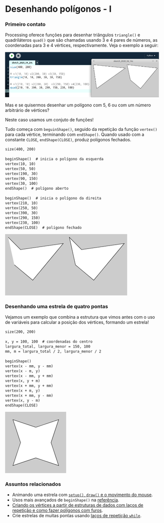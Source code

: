 # Desenhando polígonos - I

### Primeiro contato

Processing oferece funções para desenhar triângulos `triangle()` e quadriláteros `quad()` que são chamadas usando 3 e 4 pares de números, as coordenadas para 3 e 4 vértices, respectivamente. Veja o exemplo a seguir:

![triangulo e quadrilátero](assets/triangle_quad.png)

Mas e se quisermos desenhar um polígono com 5, 6 ou com um número arbitrário de vértices?

Neste caso usamos um conjuto de funções!

Tudo começa com `beguinShape()`, seguido da repetição da função `vertex()` para cada vértice, terminando com `endShape()`. Quando usado com a constante `CLOSE`, `endShape(CLOSE)`, produz polígonos fechados.

```pyde
size(400, 200)

beginShape()  # inicia o polígono da esquerda
vertex(10, 10)
vertex(50, 50)
vertex(190, 30)
vertex(90, 150)
vertex(30, 100)
endShape()  # polígono aberto

beginShape()  # inicia o polígono da direita
vertex(210, 10)
vertex(250, 50)
vertex(390, 30)
vertex(290, 150)
vertex(230, 100)
endShape(CLOSE)  # polígono fechado
```
![e4](assets/beginShape_endShape.png)

### Desenhando uma estrela de quatro pontas

Vejamos um exemplo que combina a estrutura que vimos antes com o uso de variáveis para calcular a posição dos vértices, formando um estrela!

```pyde
size(200, 200)

x, y = 100, 100  # coordenadas do centro
largura_total, largura_menor = 150, 100
mm, m = largura_total / 2, largura_menor / 2

beginShape()
vertex(x - mm, y - mm)
vertex(x - m, y)
vertex(x - mm, y + mm)
vertex(x, y + m)
vertex(x + mm, y + mm)
vertex(x + m, y)
vertex(x + mm, y - mm)
vertex(x, y - m)
endShape(CLOSE)
```

![e4](assets/estrela_4_pontas.png)

### Assuntos relacionados

- Animando uma estrela com [`setup()`, `draw()` e o movimento do mouse](indentacao.md).
- Usos mais avançados de `beginShape()` na [referência](https://py.processing.org/reference/beginShape.html).
- [Criando os vértices a partir de estruturas de dados com laços de repetição e como fazer polígonos com furos](https://github.com/villares/material-aulas/blob/master/Processing-Python/poligonos_2.md).
- Crie estrelas de muitas pontas usando [laços de repetição `while`](https://github.com/villares/material-aulas/blob/master/Processing-Python/while.md).
